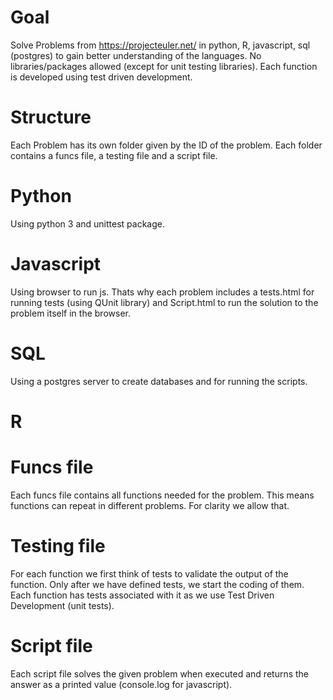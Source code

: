# Goal
Solve Problems from https://projecteuler.net/  in python, R, javascript, sql (postgres) to gain better understanding of the languages. No libraries/packages allowed (except for unit testing libraries). Each function is developed using test driven development.

# Structure
Each Problem has its own folder given by the ID of the problem. Each folder contains a funcs file, a testing file and a script file.


# Python
Using python 3 and unittest package.

# Javascript
Using browser to run js. Thats why each problem includes a tests.html for running tests (using QUnit library) and Script.html to run the solution to the problem itself in the browser.

# SQL
Using a postgres server to create databases and for running the scripts.

# R


# Funcs file
Each funcs file contains all functions needed for the problem. This means functions can repeat in different problems. For clarity we allow that.

# Testing file
For each function we first think of tests to validate the output of the function. Only after we have defined tests, we start the coding of them. Each function has tests associated with it as we use Test Driven Development (unit tests).

# Script file
Each script file solves the given problem when executed and returns the answer as a printed value (console.log for javascript).
